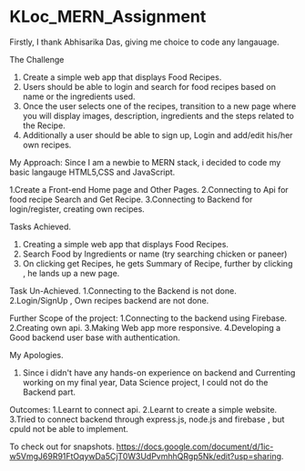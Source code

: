 # KLoc_MERN_Assignment
 
 Firstly, I thank Abhisarika Das, giving me choice to code any langauage.
 
The Challenge 

1. Create a simple web app that displays Food Recipes.
2. Users should be able to login and search for food recipes based on name or the ingredients used. 
3. Once the user selects one of the recipes, transition to a new page where you will display images, description, ingredients and the steps related to the Recipe.
4. Additionally a user should be able to sign up, Login and add/edit his/her own recipes.

My Approach:
Since I am a newbie to MERN stack, i decided to code my basic langauge HTML5,CSS and JavaScript.

1.Create a Front-end Home page and Other Pages.
2.Connecting to Api for food recipe Search and Get Recipe.
3.Connecting to Backend for login/register, creating own recipes.

Tasks Achieved.

1. Creating a simple web app that displays Food Recipes.
2. Search Food by Ingredients or name
   (try searching chicken or paneer)
3. On clicking get Recipes, he gets Summary of Recipe, further by clicking , he lands up a new page.

Task Un-Achieved.
1.Connecting to the Backend is not done.
2.Login/SignUp , Own recipes backend are not done.

Further Scope of the project:
1.Connecting to the backend using Firebase.
2.Creating own api.
3.Making Web app more responsive.
4.Developing a Good backend user base with authentication.

My Apologies.
1. Since i didn't have any hands-on experience on backend and Currenting working on my final year, Data Science project, I could not do the Backend part.

Outcomes:
1.Learnt to connect api.
2.Learnt to create a simple website.
3.Tried to connect backend through express.js, node.js and firebase , but cpuld not be able to implement.

To check out for snapshots.
https://docs.google.com/document/d/1ic-w5VmgJ69R91FtOqywDa5CjT0W3UdPvmhhQRgp5Nk/edit?usp=sharing.
